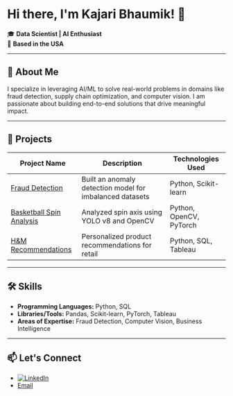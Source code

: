 # Hi there, I'm Kajari Bhaumik! 👋

🎓 **Data Scientist | AI Enthusiast**  
📍 **Based in the USA**

---

## 🚀 About Me
I specialize in leveraging AI/ML to solve real-world problems in domains like fraud detection, supply chain optimization, and computer vision. I am passionate about building end-to-end solutions that drive meaningful impact.

---

## 🌟 Projects
| Project Name                           | Description                                              | Technologies Used         |
|----------------------------------------|----------------------------------------------------------|---------------------------|
| [Fraud Detection](#)                   | Built an anomaly detection model for imbalanced datasets | Python, Scikit-learn      |
| [Basketball Spin Analysis](#)          | Analyzed spin axis using YOLO v8 and OpenCV              | Python, OpenCV, PyTorch   |
| [H&M Recommendations](#)               | Personalized product recommendations for retail          | Python, SQL, Tableau      |

---

## 🛠 Skills
- **Programming Languages:** Python, SQL  
- **Libraries/Tools:** Pandas, Scikit-learn, PyTorch, Tableau  
- **Areas of Expertise:** Fraud Detection, Computer Vision, Business Intelligence  

---

## 📫 Let's Connect
- [![LinkedIn](https://img.shields.io/badge/LinkedIn-blue?logo=linkedin)](https://linkedin.com/in/...)
- [Email](mailto:kbhaumik@charlotte.edu)

<!--

## Hi there 👋


**KajariBhaumik/KajariBhaumik** is a ✨ _special_ ✨ repository because its `README.md` (this file) appears on your GitHub profile.

Here are some ideas to get you started:

- 🔭 I’m currently working on ...
- 🌱 I’m currently learning ...
- 👯 I’m looking to collaborate on ...
- 🤔 I’m looking for help with ...
- 💬 Ask me about ...
- 📫 How to reach me: ...
- 😄 Pronouns: ...
- ⚡ Fun fact: ...
-->
